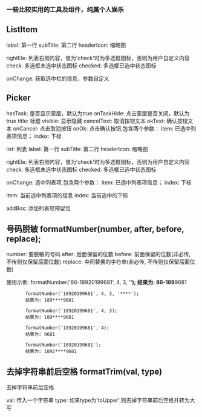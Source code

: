 
### 一些比较实用的工具及组件，纯属个人娱乐

## ListItem

  label: 第一行
  subTitle: 第二行
  headerIcon: 缩略图
  
  rightEle: 列表右侧内容，值为'check'时为多选框图标，否则为用户自定义内容
      check: 多选框未选中状态图标
      checked: 多选框已选中状态图标
  
  onChange: 获取选中栏的信息，参数自定义
 

## Picker

  hasTask: 是否显示蒙层，默认为true
  onTaskHide: 点击蒙层是否关闭，默认为true
  title: 标题
  visible: 显示隐藏
  cancelText: 取消按钮文本
  okText: 确认按钮文本
  onCancel: 点击取消按钮
  onOk: 点击确认按钮,包含两个参数：
      item: 已选中列表项信息；
      index: 下标
  
  list: 列表
      label: 第一行
      subTitle: 第二行
      headerIcon: 缩略图
  
  rightEle: 列表右侧内容，值为'check'时为多选框图标，否则为用户自定义内容
      check: 多选框未选中状态图标
      checked: 多选框已选中状态图标
  
  onChange: 选中列表项,包含两个参数：
      item: 已选中列表项信息；
      index: 下标
  
  item: 当前选中列表项的信息
  index: 当前选中的下标
  
  addBox: 添加列表项预留位


## 号码脱敏 formatNumber(number, after, before, replace);
  
  number: 要脱敏的号码
  after: 后面保留的位数
  before: 前面保留的位数(非必传, 不传则仅保留后面位数)
  replace: 中间替换的字符串(非必传, 不传则仅保留后面位数)
  
  使用示例: formatNumber('86-18920199681', 4, 3, '****');
           结果为: 86-189****9681
  
           formatNumber('18920199681', 4, 3, '****');
           结果为: 189****9681
  
           formatNumber('18920199681', 4, 3);
           结果为: 189****9681
  
           formatNumber('18920199681', 4);
           结果为: 9681
  
           formatNumber('18920199681');
           结果为: 1892****9681
  

## 去掉字符串前后空格 formatTrim(val, type)

  去掉字符串前后空格
  
  val: 传入一个字符串
  type: 如果type为'toUpper',则去掉字符串前后空格并转为大写

